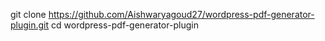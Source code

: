 git clone https://github.com/Aishwaryagoud27/wordpress-pdf-generator-plugin.git
cd wordpress-pdf-generator-plugin
